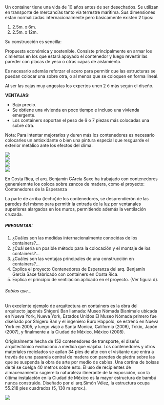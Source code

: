 Un container tiene una vida de 10 años antes de ser desechados.
Se utilizan en transporte de mercancías tanto vía terrestre marítima.
Sus dimensiones estan normalizadas internacionalmente pero básicamente existen 2 tipos:
1. 2.5m. x 6m.
2. 2.5m. x 12m.

Su construcción es sencilla:

Propuesta económica y sostenible. Consiste principalmente en armar los cimientos en los que estará apoyado el contenedor y luego revestir las pareder con placas de yeso o otras capas de aislamiento.

Es necesario además reforzar el acero para permitir que las estructuras se puedan colocar una sobre otra, o al menos que se coloquen en forma lineal.

Al ser las cajas muy angostas los expertos unen 2 ó más según el diseño.

**VENTAJAS:**

- Bajo precio.
- Se obtiene una vivienda en poco tiempo e incluso una vivienda emergente.
- Los containers soportan el peso de 6 o 7 piezas más colocadas una sobre otra.


Nota: Para intentar mejorarlos y duren más los contenedores es necesario colocarles un antioxidante o bien una pintura especial que resguarde el exterior metálico ante los efectos del clima.

<div class="mdl-grid">
<div class="mdl-cell mdl-cell--6-col mdl-typography--text-center">
<img src='./content/4/M4.57/Garcia.Saxe.4.jpg'>
</div>
<div class="mdl-cell mdl-cell--6-col mdl-typography--text-center">
<img src='./content/4/M4.57/Garcia.Saxe.1.jpg'>
</div>
<div class="mdl-cell mdl-cell--6-col mdl-typography--text-center">
<img src='./content/4/M4.57/Garcia.Saxe.3.jpg'>
</div>
<div class="mdl-cell mdl-cell--6-col mdl-typography--text-center">
<img src='./content/4/M4.57/Garcia.Saxe.5.jpg'>
</div>
</div>


En Costa Rica, el arq. Benjamín GArcía Saxe ha trabajado con contenedores generalemnte los coloca sobre zancos de madera, como el proyecto: Contenedores de la Esperanza

La parte de arriba (techo)de los contenedores, se desprendierón de las paredes del mismo para permitir la entrada de la luz por ventanales superiores alargados en los muros, permitiendo además la ventilación cruzada.

##### PREGUNTAS:

1. ¿Cuáles son las medidas internacionalmente conocidas de los containers?...
2. ¿Cuál sería un posible método para la colocación y el montaje de los containers?...
3. ¿Cuáles son las ventajas principales de una construcción en containers?...
4. Explica el proyecto Contenedores de Esperanza del arq. Benjamín García Saxe fabricado con containers en Costa Rica.
5. Explica el principio de ventilación aplicado en el proyecto. (Ver figura d).

###### Sabías que...

Un excelente ejemplo de arquitectura en containers es la obra del arquitecto japonés Shigerú Ban llamada: Museo Nómada Bianimale
ubicada en Nueva York, Nueva York, Estados Unidos
El Museo Nómada primero fue diseñado por Shigeru Ban y el ingeniero Buro Happold, se estrenó en Nueva York en 2005, y luego viajó a Santa Monica, California (2006), Tokio, Japón (2007), y finalmente a la Ciudad de México, México (2008).

Originalmente hecha de 152 contenedores de transporte, el diseño arquitectónico evolucionó a medida que viajaba. Los contenedores y otros materiales reciclados se apilan 34 pies de alto con el visitante que entra a través de una pasarela central de madera con paredes de piedra sobre las que se suspenda la obra de arte por medio de cables. Una cortina de bolsas de té se cuelga 40 metros sobre esto. El uso de recipientes de almacenamiento sugiere la naturaleza itinerante de la exposición, con la última instalación en la Ciudad de México es la mayor estructura de bambú nunca construido. Diseñado por el arq.Simón Vélez, la estructura ocupa 55.218 pies cuadrados (5, 130 m aprox.).


<div class="mdl-grid">
<div class="mdl-cell mdl-cell--6-col mdl-typography--text-center">
<img src='./content/4/M4.57/containers.12.jpg'>
</div>
</div>
